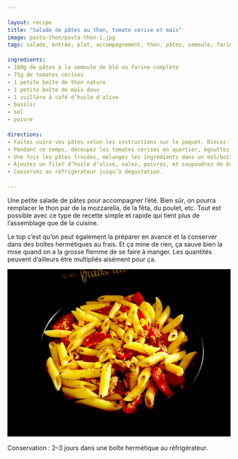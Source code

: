 ```yaml
---

layout: recipe
title: "Salade de pâtes au thon, tomate cerise et maïs"
image: pasta-thon/pasta-thon-1.jpg
tags: salade, entrée, plat, accompagnement, thon, pâtes, semoule, farine complète, maïs, tomate cerise, basilic, huile d’olive

ingredients:
- 100g de pâtes à la semoule de blé ou farine complète
- 75g de tomates cerises
- 1 petite boîte de thon nature
- 1 petite boîte de maïs doux
- 1 cuillère à café d’huile d'olive
- basilic
- sel
- poivre 

directions:
- Faites cuire vos pâtes selon les instructions sur le paquet. Rincez-les ensuite à l’eau froide pour accélérer leur refroidissement.
- Pendant ce temps, découpez les tomates cerises en quartier, égouttez le maïs et le thon.
- Une fois les pâtes froides, mélangez les ingrédients dans un bol/boîte hermétique.
- Ajoutez un filet d’huile d’olive, salez, poivrez, et saupoudrez de basilic. Mélangez une dernière fois.
- Conservez au réfrigérateur jusqu’à dégustation.

---
```


Une petite salade de pâtes pour accompagner l’été. Bien sûr, on pourra remplacer le thon par de la mozzarella, de la fêta, du poulet, etc. Tout est possible avec ce type de recette simple et rapide qui tient plus de l’assemblage que de la cuisine.

Le top c’est qu’on peut également la préparer en avance et la conserver dans des boîtes hermétiques au frais. Et ça mine de rien, ça sauve bien la mise quand on a la grosse flemme de se faire à manger. Les quantités peuvent d’ailleurs être multipliés aisèment pour ça.

![C’est assez rapide, ça peut se préparer à l’avance, ça peut faire office d’accompagnement, d’entrée ou de plat principal. Que demande le peuple ?](../images/pasta-thon/pasta-thon-2.jpg) 

Conservation&nbsp;: 2–3 jours dans une boîte hermétique au réfrigérateur.